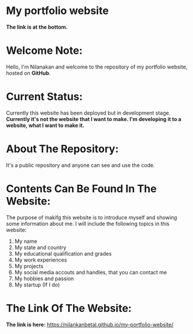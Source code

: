 # My portfolio website
**The link is at the bottom.**

# Welcome Note:
Hello, I'm Nilanakan and welcome to the repository of my portfolio website, hosted on **GitHub**. 

# Current Status:
Currently this website has been deployed but in development stage.
**Currently it's not the website that I want to make. I'm developing it to a website, what I want to make it.**

# About The Repository:
It's a public repository and anyone can see and use the code.

# Contents Can Be Found In The Website:
The purpose of makifg this website is to introduce myself and showing some information about me.
I will include the following topics in this website:
1. My name
2. My state and country
3. My educational qualification and grades
4. My work experiences
5. My projects
6. My social media accouts and handles, that you can contact me
7. My hobbies and passion
8. My startup (If I do)

# The Link Of The Website:
**The link is here:** https://nilankanbetal.github.io/my-portfolio-website/
